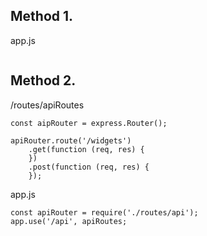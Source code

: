 ## Method 1.
app.js
```

```


## Method 2.
/routes/apiRoutes
```
const aipRouter = express.Router();

apiRouter.route('/widgets')
    .get(function (req, res) {
    })
    .post(function (req, res) {
    });

```

app.js
```
const apiRouter = require('./routes/api');
app.use('/api', apiRoutes;
```
